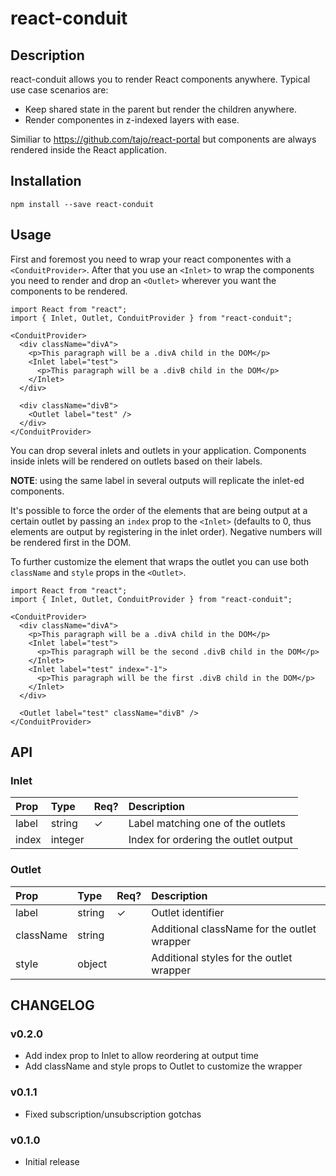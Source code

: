 # react-conduit

## Description

react-conduit allows you to render React components anywhere. Typical use case
scenarios are:

* Keep shared state in the parent but render the children anywhere.
* Render componentes in z-indexed layers with ease.

Similiar to https://github.com/tajo/react-portal but components are always rendered
inside the React application.


## Installation

```
npm install --save react-conduit
```

## Usage

First and foremost you need to wrap your react componentes with a `<ConduitProvider>`.
After that you use an `<Inlet>` to wrap the components you need to render and drop 
an `<Outlet>` wherever you want the components to be rendered.

```
import React from "react";
import { Inlet, Outlet, ConduitProvider } from "react-conduit";

<ConduitProvider>
  <div className="divA">
    <p>This paragraph will be a .divA child in the DOM</p>
    <Inlet label="test">
      <p>This paragraph will be a .divB child in the DOM</p>
    </Inlet>
  </div>

  <div className="divB">
    <Outlet label="test" />
  </div>
</ConduitProvider>
```

You can drop several inlets and outlets in your application. Components inside inlets
will be rendered on outlets based on their labels.

**NOTE**: using the same label in several outputs will replicate the inlet-ed components.

It's possible to force the order of the elements that are being output at a certain outlet
by passing an `index` prop to the `<Inlet>` (defaults to 0, thus elements are output by registering
in the inlet order). Negative numbers will be rendered first in the DOM.

To further customize the element that wraps the outlet you can use both `className` and `style`
props in the `<Outlet>`.

```
import React from "react";
import { Inlet, Outlet, ConduitProvider } from "react-conduit";

<ConduitProvider>
  <div className="divA">
    <p>This paragraph will be a .divA child in the DOM</p>
    <Inlet label="test">
      <p>This paragraph will be the second .divB child in the DOM</p>
    </Inlet>
    <Inlet label="test" index="-1">
      <p>This paragraph will be the first .divB child in the DOM</p>
    </Inlet>
  </div>

  <Outlet label="test" className="divB" />
</ConduitProvider>
```


## API

### Inlet

| Prop     | Type       | Req? | Description                          |
|:---------|:-----------|:-----|:-------------------------------------|
| label    | string     |  ✓   | Label matching one of the outlets    |
| index    | integer    |      | Index for ordering the outlet output |

### Outlet

| Prop      | Type       | Req? | Description                                 |
|:----------|:-----------|:-----|:--------------------------------------------|
| label     | string     |  ✓   | Outlet identifier                           |
| className | string     |      | Additional className for the outlet wrapper |
| style     | object     |      | Additional styles for the outlet wrapper    |

## CHANGELOG

### v0.2.0

* Add index prop to Inlet to allow reordering at output time
* Add className and style props to Outlet to customize the wrapper

### v0.1.1

* Fixed subscription/unsubscription gotchas

### v0.1.0

* Initial release
